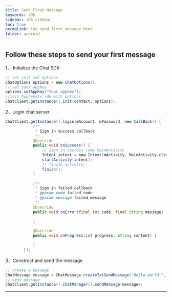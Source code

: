 ```yaml
---
title: Send First Message
keywords: iOS
sidebar: iOS_sidebar
toc: true
permalink: ios_send_first_message.html
folder: android
---
```


## Follow these steps to send your first message

1、 Initialize the Chat SDK

```java
// set init sdk options
ChatOptions options = new ChatOptions();
// set your appkey
options.setAppKey("Your appkey");
//init hyphenate sdk with options
ChatClient.getInstance().init(context, options);
```

2、Login chat server

```java
ChatClient.getInstance().login(mAccount, mPassword, new CallBack() {
            /**
             * Sign in success callback
             */
            @Override 
            public void onSuccess() {
                // Sign in success jump MainActivity
                Intent intent = new Intent(mActivity, MainActivity.class);
                startActivity(intent);
                // finish activity;
                finish();
            }

            /**
             * Sign in failed callback
             * @param code failed code
             * @param message failed message
             */
            @Override 
            public void onError(final int code, final String message) {
                
            }

            @Override 
            public void onProgress(int progress, String content) {
                
            }
        });
```

3、Construct and send the message

```java
// create a message
ChatMessage message = ChatMessage.createTxtSendMessage("Hello world!", toChatUsername);
// send message
ChatClient.getInstance().chatManager().sendMessage(message);
```

------------------------------------------------------------------------
